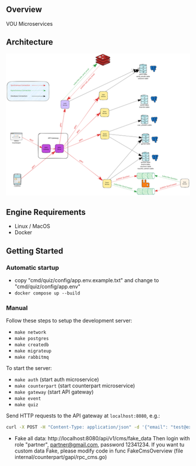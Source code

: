 ## Overview

VOU Microservices

## Architecture
![vou-architecture](docs/architecture.svg)

## Engine Requirements

- Linux / MacOS
- Docker


## Getting Started

### Automatic startup
- copy "cmd/quiz/config/app.env.example.txt" and change to "cmd/quiz/config/app.env"
- `docker compose up --build`

### Manual

Follow these steps to setup the development server:

- `make network`
- `make postgres`
- `make createdb`
- `make migrateup`
- `make rabbitmq`

To start the server:

- `make auth` (start auth microservice)
- `make counterpart` (start counterpart microservice)
- `make gateway` (start API gateway)
- `make event`
- `make quiz`

Send HTTP requests to the API gateway at `localhost:8080`, e.g.:

```bash
curl -X POST -H "Content-Type: application/json" -d '{"email": "test@example.com", "password": "password"}' http://localhost:8080/api/v1/login_user
```

- Fake all data: http://localhost:8080/api/v1/cms/fake_data
Then login with role "partner", partner@gmail.com, password 12341234.
If you want tu custom data Fake, please modify code in func FakeCmsOverview (file internal/counterpart/gapi/rpc_cms.go)